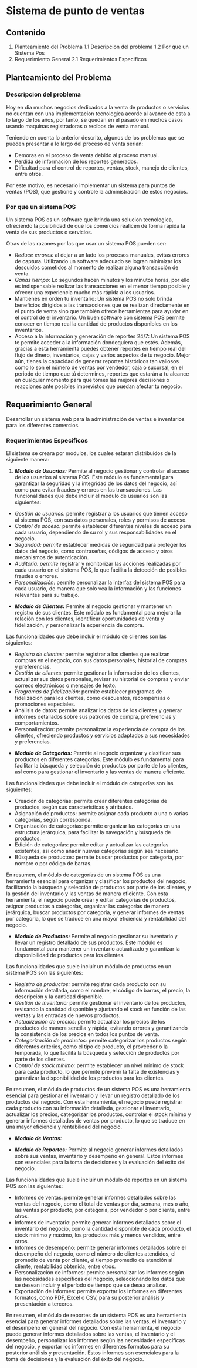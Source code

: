 # Sistema de punto de ventas

## Contenido

1. Planteamiento del Problema
1.1 Descripcion del problema
1.2 Por que un Sistema Pos
2. Requerimiento General
2.1 Requerimientos Especificos

## Planteamiento del Problema

### Descripcion del problema

Hoy en dia muchos negocios dedicados a la venta de productos o servicios no cuentan con una implementacion tecnologica acorde al avance de esta a lo largo de los años, por tanto, se quedan en el pasado en muchos casos usando maquinas registradoras o recibos de venta manual.

Teniendo en cuenta lo anterior descrito, algunos de los problemas que se pueden presentar a lo largo del proceso de venta serian:

- Demoras en el proceso de venta debido al proceso manual.
- Perdida de información de los reportes generados.
- Dificultad para el control de reportes, ventas, stock, manejo de clientes, entre otros.

Por este motivo, es necesario implementar un sistema para puntos de ventas (POS), que gestione y controle la administración de estos negocios.

### Por que un sistema POS

Un sistema POS es un software que brinda una solucion tecnologica, ofreciendo la posibilidad de que los comercios realicen de forma rapida la venta de sus productos o servicios.

Otras de las razones por las que usar un sistema POS pueden ser:

- *Reduce errores:* al dejar a un lado los procesos manuales, evitas errores de captura. Utilizando un software adecuado se logran minimizar los descuidos cometidos al momento de realizar alguna transacción de venta.
- *Ganas tiempo:* Lo segundos hacen minutos y los minutos horas, por ello es indispensable realizar las transacciones en el menor tiempo posible y ofrecer una experiencia mucho más rápida a los usuarios.
- Mantienes en orden tu inventario: Un sistema POS no solo brinda beneficios dirigidos a las transacciones que se realizan directamente en el punto de venta sino que también ofrece herramientas para ayudar en el control de el inventario. Un buen software con sistema POS permite conocer en tiempo real la cantidad de productos disponibles en los inventarios.
- Acceso a la información y generación de reportes 24/7: Un sistema POS te permite acceder a la información dondequiera que estés. Además, gracias a esta herramienta puedes obtener reportes en tiempo real del flujo de dinero, inventarios, cajas y varios aspectos de tu negocio. Mejor aún, tienes la capacidad de generar reportes históricos tan valiosos como lo son el número de ventas por vendedor, caja o sucursal, en el periodo de tiempo que tú determines, reportes que estarán a tu alcance en cualquier momento para que tomes las mejores decisiones o reacciones ante posibles imprevistos que puedan afectar tu negocio.


## Requerimiento General

Desarrollar un sistema web para la administración de ventas e inventarios para los diferentes comercios.

### Requerimientos Especificos

El sistema se creara por modulos, los cuales estaran distribuidos de la siguiente manera:

1. ***Modulo de Usuarios:*** Permite al negocio gestionar y controlar el acceso de los usuarios al sistema POS. Este módulo es fundamental para garantizar la seguridad y la integridad de los datos del negocio, así como para evitar fraudes y errores en las transacciones. Las funcionalidades que debe incluir el módulo de usuarios son las siguientes:

+ *Gestión de usuarios:* permite registrar a los usuarios que tienen acceso al sistema POS, con sus datos personales, roles y permisos de acceso.
+ *Control de acceso:* permite establecer diferentes niveles de acceso para cada usuario, dependiendo de su rol y sus responsabilidades en el negocio.
+ *Seguridad: permite* establecer medidas de seguridad para proteger los datos del negocio, como contraseñas, códigos de acceso y otros mecanismos de autenticación.
+ *Auditoría: permite* registrar y monitorizar las acciones realizadas por cada usuario en el sistema POS, lo que facilita la detección de posibles fraudes o errores.
+ *Personalización:* permite personalizar la interfaz del sistema POS para cada usuario, de manera que solo vea la información y las funciones relevantes para su trabajo.

- ***Modulo de Clientes:*** Permite al negocio gestionar y mantener un registro de sus clientes. Este módulo es fundamental para mejorar la relación con los clientes, identificar oportunidades de venta y fidelización, y personalizar la experiencia de compra.

Las funcionalidades que debe incluir el módulo de clientes son las siguientes:

+ *Registro de clientes:* permite registrar a los clientes que realizan compras en el negocio, con sus datos personales, historial de compras y preferencias.
+ *Gestión de clientes:* permite gestionar la información de los clientes, actualizar sus datos personales, revisar su historial de compras y enviar correos electrónicos o mensajes de texto.
+ *Programas de fidelización:* permite establecer programas de fidelización para los clientes, como descuentos, recompensas o promociones especiales.
+ Análisis de datos: permite analizar los datos de los clientes y generar informes detallados sobre sus patrones de compra, preferencias y comportamientos.
+ Personalización: permite personalizar la experiencia de compra de los clientes, ofreciendo productos y servicios adaptados a sus necesidades y preferencias.

- ***Modulo de Categorias:*** Permite al negocio organizar y clasificar sus productos en diferentes categorías. Este módulo es fundamental para facilitar la búsqueda y selección de productos por parte de los clientes, así como para gestionar el inventario y las ventas de manera eficiente.

Las funcionalidades que debe incluir el módulo de categorías son las siguientes:

+ Creación de categorías: permite crear diferentes categorías de productos, según sus características y atributos.
+ Asignación de productos: permite asignar cada producto a una o varias categorías, según corresponda.
+ Organización de categorías: permite organizar las categorías en una estructura jerárquica, para facilitar la navegación y búsqueda de productos.
+ Edición de categorías: permite editar y actualizar las categorías existentes, así como añadir nuevas categorías según sea necesario.
+ Búsqueda de productos: permite buscar productos por categoría, por nombre o por código de barras.

En resumen, el módulo de categorías de un sistema POS es una herramienta esencial para organizar y clasificar los productos del negocio, facilitando la búsqueda y selección de productos por parte de los clientes, y la gestión del inventario y las ventas de manera eficiente. Con esta herramienta, el negocio puede crear y editar categorías de productos, asignar productos a categorías, organizar las categorías de manera jerárquica, buscar productos por categoría, y generar informes de ventas por categoría, lo que se traduce en una mayor eficiencia y rentabilidad del negocio.


- ***Modulo de Productos:*** Permite al negocio gestionar su inventario y llevar un registro detallado de sus productos. Este módulo es fundamental para mantener un inventario actualizado y garantizar la disponibilidad de productos para los clientes.

Las funcionalidades que suele incluir un módulo de productos en un sistema POS son las siguientes:

+ *Registro de productos:* permite registrar cada producto con su información detallada, como el nombre, el código de barras, el precio, la descripción y la cantidad disponible.
+ *Gestión de inventario:* permite gestionar el inventario de los productos, revisando la cantidad disponible y ajustando el stock en función de las ventas y las entradas de nuevos productos.
+ *Actualización de precios:* permite actualizar los precios de los productos de manera sencilla y rápida, evitando errores y garantizando la consistencia de los precios en todos los puntos de venta.
+ *Categorización de productos:* permite categorizar los productos según diferentes criterios, como el tipo de producto, el proveedor o la temporada, lo que facilita la búsqueda y selección de productos por parte de los clientes.
+ *Control de stock mínimo:* permite establecer un nivel mínimo de stock para cada producto, lo que permite prevenir la falta de existencias y garantizar la disponibilidad de los productos para los clientes.

En resumen, el módulo de productos de un sistema POS es una herramienta esencial para gestionar el inventario y llevar un registro detallado de los productos del negocio. Con esta herramienta, el negocio puede registrar cada producto con su información detallada, gestionar el inventario, actualizar los precios, categorizar los productos, controlar el stock mínimo y generar informes detallados de ventas por producto, lo que se traduce en una mayor eficiencia y rentabilidad del negocio.

- ***Modulo de Ventas:*** 

- ***Modulo de Reportes:*** Permite al negocio generar informes detallados sobre sus ventas, inventario y desempeño en general. Estos informes son esenciales para la toma de decisiones y la evaluación del éxito del negocio.

Las funcionalidades que suele incluir un módulo de reportes en un sistema POS son las siguientes:

+ Informes de ventas: permite generar informes detallados sobre las ventas del negocio, como el total de ventas por día, semana, mes o año, las ventas por producto, por categoría, por vendedor o por cliente, entre otros.
+ Informes de inventario: permite generar informes detallados sobre el inventario del negocio, como la cantidad disponible de cada producto, el stock mínimo y máximo, los productos más y menos vendidos, entre otros.
+ Informes de desempeño: permite generar informes detallados sobre el desempeño del negocio, como el número de clientes atendidos, el promedio de venta por cliente, el tiempo promedio de atención al cliente, rentabilidad obtenida, entre otros.
+ Personalización de informes: permite personalizar los informes según las necesidades específicas del negocio, seleccionando los datos que se desean incluir y el período de tiempo que se desea analizar.
+ Exportación de informes: permite exportar los informes en diferentes formatos, como PDF, Excel o CSV, para su posterior análisis y presentación a terceros.

En resumen, el módulo de reportes de un sistema POS es una herramienta esencial para generar informes detallados sobre las ventas, el inventario y el desempeño en general del negocio. Con esta herramienta, el negocio puede generar informes detallados sobre las ventas, el inventario y el desempeño, personalizar los informes según las necesidades específicas del negocio, y exportar los informes en diferentes formatos para su posterior análisis y presentación. Estos informes son esenciales para la toma de decisiones y la evaluación del éxito del negocio.

